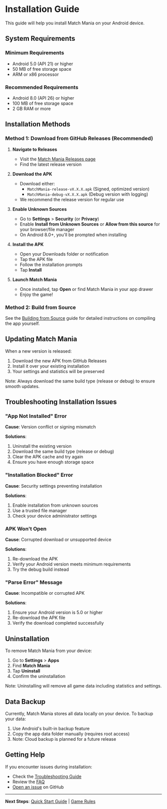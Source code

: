 # Installation Guide

This guide will help you install Match Mania on your Android device.

## System Requirements

### Minimum Requirements
- Android 5.0 (API 21) or higher
- 50 MB of free storage space
- ARM or x86 processor

### Recommended Requirements
- Android 8.0 (API 26) or higher
- 100 MB of free storage space
- 2 GB RAM or more

## Installation Methods

### Method 1: Download from GitHub Releases (Recommended)

1. **Navigate to Releases**
   - Visit the [Match Mania Releases page](https://github.com/ssfdre38/match-mania/releases)
   - Find the latest release version

2. **Download the APK**
   - Download either:
     - `MatchMania-release-vX.X.X.apk` (Signed, optimized version)
     - `MatchMania-debug-vX.X.X.apk` (Debug version with logging)
   - We recommend the release version for regular use

3. **Enable Unknown Sources**
   - Go to **Settings** > **Security** (or **Privacy**)
   - Enable **Install from Unknown Sources** or **Allow from this source** for your browser/file manager
   - On Android 8.0+, you'll be prompted when installing

4. **Install the APK**
   - Open your Downloads folder or notification
   - Tap the APK file
   - Follow the installation prompts
   - Tap **Install**

5. **Launch Match Mania**
   - Once installed, tap **Open** or find Match Mania in your app drawer
   - Enjoy the game!

### Method 2: Build from Source

See the [Building from Source](Building-from-Source) guide for detailed instructions on compiling the app yourself.

## Updating Match Mania

When a new version is released:

1. Download the new APK from GitHub Releases
2. Install it over your existing installation
3. Your settings and statistics will be preserved

Note: Always download the same build type (release or debug) to ensure smooth updates.

## Troubleshooting Installation Issues

### "App Not Installed" Error

**Cause**: Version conflict or signing mismatch

**Solutions**:
1. Uninstall the existing version
2. Download the same build type (release or debug)
3. Clear the APK cache and try again
4. Ensure you have enough storage space

### "Installation Blocked" Error

**Cause**: Security settings preventing installation

**Solutions**:
1. Enable installation from unknown sources
2. Use a trusted file manager
3. Check your device administrator settings

### APK Won't Open

**Cause**: Corrupted download or unsupported device

**Solutions**:
1. Re-download the APK
2. Verify your Android version meets minimum requirements
3. Try the debug build instead

### "Parse Error" Message

**Cause**: Incompatible or corrupted APK

**Solutions**:
1. Ensure your Android version is 5.0 or higher
2. Re-download the APK file
3. Verify the download completed successfully

## Uninstallation

To remove Match Mania from your device:

1. Go to **Settings** > **Apps**
2. Find **Match Mania**
3. Tap **Uninstall**
4. Confirm the uninstallation

Note: Uninstalling will remove all game data including statistics and settings.

## Data Backup

Currently, Match Mania stores all data locally on your device. To backup your data:

1. Use Android's built-in backup feature
2. Copy the app data folder manually (requires root access)
3. Note: Cloud backup is planned for a future release

## Getting Help

If you encounter issues during installation:

- Check the [Troubleshooting Guide](Troubleshooting)
- Review the [FAQ](FAQ)
- [Open an issue](https://github.com/ssfdre38/match-mania/issues/new?template=bug_report.md) on GitHub

---

**Next Steps**: [Quick Start Guide](Quick-Start) | [Game Rules](Game-Rules)
